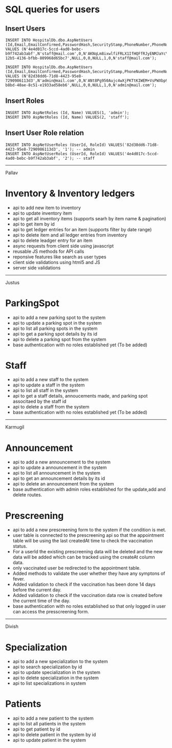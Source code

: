 # SQL queries for users

## Insert Users

```
INSERT INTO HospitalDb.dbo.AspNetUsers (Id,Email,EmailConfirmed,PasswordHash,SecurityStamp,PhoneNumber,PhoneNumberConfirmed,TwoFactorEnabled,LockoutEndDateUtc,LockoutEnabled,AccessFailedCount,UserName)
VALUES (N'4e4d017c-5ccd-4ad0-bebc-b9f742ab3abf',N'staff@mail.com',0,N'AKNqLm8ixwlfiFRLX1IfHQFfRJyENMJaYcYhCxoQ0uoEQZGVD2MCbOPLv4TlO2/EsQ==',N'60184021-12b5-4136-bfbb-809968d65bc7',NULL,0,0,NULL,1,0,N'staff@mail.com');

INSERT INTO HospitalDb.dbo.AspNetUsers (Id,Email,EmailConfirmed,PasswordHash,SecurityStamp,PhoneNumber,PhoneNumberConfirmed,TwoFactorEnabled,LockoutEndDateUtc,LockoutEnabled,AccessFailedCount,UserName)
VALUES (N'82d38dd6-71d8-4423-95e8-7290986113d3',N'admin@mail.com',0,N'ANt8Pg950Aujc4wXjPKTtKIWEM+VsPWXbp9MDP9ff8kZAzUeWGTHkF4wuw5K7OkYKw==',N'bfdfc96b-b8bd-40ae-8c51-e1933ad58eb6',NULL,0,0,NULL,1,0,N'admin@mail.com');
```

## Insert Roles

```
INSERT INTO AspNetRoles (Id, Name) VALUES(1, 'admin');
INSERT INTO AspNetRoles (Id, Name) VALUES(2, 'staff');
```

## Insert User Role relation

```
INSERT INTO AspNetUserRoles (UserId, RoleId) VALUES('82d38dd6-71d8-4423-95e8-7290986113d3', '1'); -- admin
INSERT INTO AspNetUserRoles (UserId, RoleId) VALUES('4e4d017c-5ccd-4ad0-bebc-b9f742ab3abf', '2'); -- staff
```
-----------------------------------------------------
Pallav

# Inventory & Inventory ledgers

- api to add new item to inventory
- api to update inventory item
- api to get all inventory items (supports searh by item name & pagination)
- api to get item by id
- api to get ledger entries for an item (supports filter by date range)
- api to delete item and all ledger entries from inventory
- api to delete leadger entry for an item
- async requests from client side using javascript
- reusable JS methods for API calls
- reponsive features like search as user types
- client side validations using html5 and JS
- server side validations

-----------------------------------------------------

Justus

# ParkingSpot 

- api to add a new parking spot to the system
- api to update a parking spot in the system
- api to list all parking spots in the system 
- api to get a parking spot details by its id
- api to delete a parking spot from the system
- base authentication with no roles established yet (To be added)  

# Staff 

- api to add a new staff to the system
- api to update a staff in the system
- api to list all staff in the system 
- api to get a staff details, annoucements made, and parking spot associtaed by the staff id
- api to delete a staff from the system
- base authentication with no roles established yet (To be added)

 -----------------------------------------------------
 
 Karmugil

# Announcement 

- api to add a new announcement to the system
- api to update a announcement in the system
- api to list all announcement in the system 
- api to get an announcement details by its id
- api to delete an announcement from the system
- base authentication with admin roles established for the update,add and delete routes.

# Prescreening 

- api to add a new prescreening form to the system if the condition is met.
- user table is connected to the prescreening api so that the appointment table will be using the last createdAt time to check the vaccination status.
- For a userId the existing prescreening data will be deleted and the new data will be added which can be tracked using the createAt column data.
- only vaccinated user be redirected to the appointment table.
- Added methods to validate the user whether they have any symptons of fever.
- Added validation to check if the vaccination has been done 14 days before the current day.
- Added validation to check if the vaccination data row is created before the current time of the day.
- base authentication with no roles established so that only logged in user can access the presscreening form.  

 -----------------------------------------------------
 Divish
 
 # Specialization

- api to add a new specialization to the system
- api to search specialization by id
- api to update specialization in the system
- api to delete specialization in the system
- api to list specializations in system 

 # Patients

- api to add a new patient to the system
- api to list all patients in the system
- api to get patient by id
- api to delete patient in the system by id
- api to update patient in the system 

